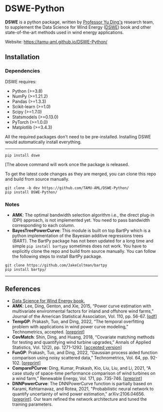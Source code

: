 # DSWE-Python
**DSWE** is a python package, written by [Professor Yu Ding's](https://aml.engr.tamu.edu/) research team, to supplement the Data Science for Wind Energy ([DSWE](https://aml.engr.tamu.edu/book-dswe/)) book and other state-of-the-art methods used in wind energy applications.

Website: https://tamu-aml.github.io/DSWE-Python/

Installation
------------

### Dependencies

DSWE requires:

- Python (>=3.8)
- NumPy (>=1.21.2)
- Pandas (>=1.3.3)
- Scikit-learn (>=1.0)
- Scipy (>=1.7.0)
- Statsmodels (>=0.13.0)
- PyTorch (>=1.0.0)
- Matplotlib (>=3.4.3)

All the required packages don't need to be pre-installed. Installing DSWE would automatically install everything.

--------------------------------------------------------------------------------

```console
pip install dswe
```
[The above command will work once the package is released.

To get the latest code changes as they are merged, you can clone this repo and build from source manually.
```console
git clone -b dev https://github.com/TAMU-AML/DSWE-Python/
pip install DSWE-Python/
```

### Notes

- **AMK**: The optimal bandwidth selection algorithm i.e., the direct plug-in (DPI) approach, is not implemented yet. You need to pass bandwidth corresponding to each column.
- **BayesTreePowerCurve**: This module is built on top BartPy which is a python implementation of the Bayesian additive regressions trees (BART). The BartPy package has not been updated for a long time and simple ```pip install bartypy``` sometimes does not work. You have to explicitly clone the repo and build from source manually. You can follow the following steps to install BartPy package.

```console
git clone https://github.com/JakeColtman/bartpy
pip install bartpy/
```

--------------------------------------------------------------------------------

References
----------
- [Data Science for Wind Energy book.](https://aml.engr.tamu.edu/book-dswe/)
- **AMK**: Lee, Ding, Genton, and Xie, 2015, “Power curve estimation with multivariate environmental factors for inland and offshore wind farms,” Journal of the American Statistical Association, Vol. 110, pp. 56-67. [[pdf]](https://aml.engr.tamu.edu/wp-content/uploads/sites/164/2017/11/J53.pdf)
- **TempGP**: Prakash, Tuo, and Ding, 2022, “The temporal overfitting problem with applications in wind power curve modeling,” Technometrics, accepted. [[preprint]](https://arxiv.org/abs/2012.01349)
- **CovMatch**: Shin, Ding, and Huang, 2018, “Covariate matching methods for testing and quantifying wind turbine upgrades,” Annals of Applied Statistics, Vol. 12(2), pp. 1271-1292. [[accepted version]](http://aml.engr.tamu.edu/wp-content/uploads/sites/164/2017/11/J64_accepted.pdf)
- **FunGP**: Prakash, Tuo, and Ding, 2022, “Gaussian process aided function comparison using noisy scattered data,” Technometrics, Vol. 64, pp. 92-102. [[preprint]](http://aml.engr.tamu.edu/wp-content/uploads/sites/164/2001/09/J78_Main.pdf)
- **ComparePCurve**: Ding, Kumar, Prakash, Kio, Liu, Liu, and Li, 2021, “A case study of space-time performance comparison of wind turbines on a wind farm,” Renewable Energy, Vol. 171, pp. 735-746. [[preprint]](https://arxiv.org/abs/2005.08652)
- **DNNPowerCurve**: The DNNPowerCurve function is partially based on Karami, Kehtarnavaz, and Rotea, 2021, "Probabilistic neural network to quantify uncertainty of wind power estimation," arXiv:2106.04656. [[preprint]](https://arxiv.org/abs/2106.04656).  Our team refined the network architecture and tuned the training parameters.
